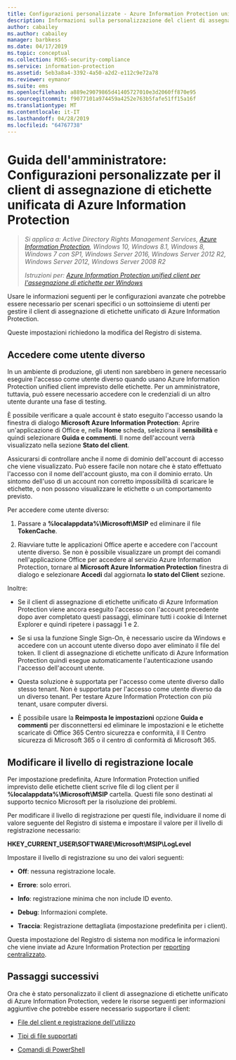 ```yaml
---
title: Configurazioni personalizzate - Azure Information Protection unified client l'assegnazione di etichette
description: Informazioni sulla personalizzazione del client di assegnazione di etichette unificato di Azure Information Protection per Windows.
author: cabailey
ms.author: cabailey
manager: barbkess
ms.date: 04/17/2019
ms.topic: conceptual
ms.collection: M365-security-compliance
ms.service: information-protection
ms.assetid: 5eb3a8a4-3392-4a50-a2d2-e112c9e72a78
ms.reviewer: eymanor
ms.suite: ems
ms.openlocfilehash: a889e29079865d41405727010e3d2060ff870e95
ms.sourcegitcommit: f9077101a974459a4252e763b5fafe51ff15a16f
ms.translationtype: MT
ms.contentlocale: it-IT
ms.lasthandoff: 04/28/2019
ms.locfileid: "64767738"
---
```

# <a name="admin-guide-custom-configurations-for-the-azure-information-protection-unified-labeling-client"></a>Guida dell'amministratore: Configurazioni personalizzate per il client di assegnazione di etichette unificata di Azure Information Protection

>*Si applica a: Active Directory Rights Management Services, [Azure Information Protection](https://azure.microsoft.com/pricing/details/information-protection), Windows 10, Windows 8.1, Windows 8, Windows 7 con SP1, Windows Server 2016, Windows Server 2012 R2, Windows Server 2012, Windows Server 2008 R2*
>
> *Istruzioni per: [Azure Information Protection unified client per l'assegnazione di etichette per Windows](../faqs.md#whats-the-difference-between-the-azure-information-protection-client-and-the-azure-information-protection-unified-labeling-client)*

Usare le informazioni seguenti per le configurazioni avanzate che potrebbe essere necessario per scenari specifici o un sottoinsieme di utenti per gestire il client di assegnazione di etichette unificato di Azure Information Protection.

Queste impostazioni richiedono la modifica del Registro di sistema.  

## <a name="sign-in-as-a-different-user"></a>Accedere come utente diverso

In un ambiente di produzione, gli utenti non sarebbero in genere necessario eseguire l'accesso come utente diverso quando usano Azure Information Protection unified client imprevisto delle etichette. Per un amministratore, tuttavia, può essere necessario accedere con le credenziali di un altro utente durante una fase di testing. 

È possibile verificare a quale account è stato eseguito l'accesso usando la finestra di dialogo **Microsoft Azure Information Protection**: Aprire un'applicazione di Office e, nella **Home** scheda, seleziona il **sensibilità** e quindi selezionare **Guida e commenti**. Il nome dell'account verrà visualizzato nella sezione **Stato del client**.

Assicurarsi di controllare anche il nome di dominio dell'account di accesso che viene visualizzato. Può essere facile non notare che è stato effettuato l'accesso con il nome dell'account giusto, ma con il dominio errato. Un sintomo dell'uso di un account non corretto impossibilità di scaricare le etichette, o non possono visualizzare le etichette o un comportamento previsto.

Per accedere come utente diverso:

1. Passare a **%localappdata%\Microsoft\MSIP** ed eliminare il file **TokenCache**.

2. Riavviare tutte le applicazioni Office aperte e accedere con l'account utente diverso. Se non è possibile visualizzare un prompt dei comandi nell'applicazione Office per accedere al servizio Azure Information Protection, tornare al **Microsoft Azure Information Protection** finestra di dialogo e selezionare **Accedi** dal aggiornata **lo stato del Client** sezione.

Inoltre:

- Se il client di assegnazione di etichette unificato di Azure Information Protection viene ancora eseguito l'accesso con l'account precedente dopo aver completato questi passaggi, eliminare tutti i cookie di Internet Explorer e quindi ripetere i passaggi 1 e 2.

- Se si usa la funzione Single Sign-On, è necessario uscire da Windows e accedere con un account utente diverso dopo aver eliminato il file del token. Il client di assegnazione di etichette unificato di Azure Information Protection quindi esegue automaticamente l'autenticazione usando l'accesso dell'account utente.

- Questa soluzione è supportata per l'accesso come utente diverso dallo stesso tenant. Non è supportata per l'accesso come utente diverso da un diverso tenant. Per testare Azure Information Protection con più tenant, usare computer diversi.

- È possibile usare la **Reimposta le impostazioni** opzione **Guida e commenti** per disconnettersi ed eliminare le impostazioni e le etichette scaricate di Office 365 Centro sicurezza e conformità, il Il Centro sicurezza di Microsoft 365 o il centro di conformità di Microsoft 365.


## <a name="change-the-local-logging-level"></a>Modificare il livello di registrazione locale

Per impostazione predefinita, Azure Information Protection unified imprevisto delle etichette client scrive file di log client per il **%localappdata%\Microsoft\MSIP** cartella. Questi file sono destinati al supporto tecnico Microsoft per la risoluzione dei problemi.
 
Per modificare il livello di registrazione per questi file, individuare il nome di valore seguente del Registro di sistema e impostare il valore per il livello di registrazione necessario:

**HKEY_CURRENT_USER\SOFTWARE\Microsoft\MSIP\LogLevel**

Impostare il livello di registrazione su uno dei valori seguenti:

- **Off**: nessuna registrazione locale.

- **Errore**: solo errori.

- **Info**: registrazione minima che non include ID evento.

- **Debug**: Informazioni complete.

- **Traccia**: Registrazione dettagliata (impostazione predefinita per i client).

Questa impostazione del Registro di sistema non modifica le informazioni che viene inviate ad Azure Information Protection per [reporting centralizzato](../reports-aip.md).


## <a name="next-steps"></a>Passaggi successivi
Ora che è stato personalizzato il client di assegnazione di etichette unificato di Azure Information Protection, vedere le risorse seguenti per informazioni aggiuntive che potrebbe essere necessario supportare il client:

- [File del client e registrazione dell'utilizzo](client-admin-guide-files-and-logging.md)

- [Tipi di file supportati](client-admin-guide-file-types.md)

- [Comandi di PowerShell](client-admin-guide-powershell.md)
